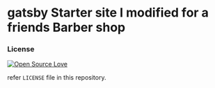 # gatsby Starter site I modified for a friends Barber shop

### License

[![Open Source Love](https://badges.frapsoft.com/os/mit/mit.svg?v=102)](LICENSE)

refer `LICENSE` file in this repository.
